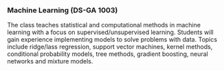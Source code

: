 ### Machine Learning (DS-GA 1003)

The class teaches statistical and computational methods in machine learning with a focus on supervised/unsupervised learning. Students will gain experience implementing models to solve problems with data. Topics include ridge/lass regression, support vector machines, kernel methods, conditional probability models, tree methods, gradient boosting, neural networks and mixture models. 
